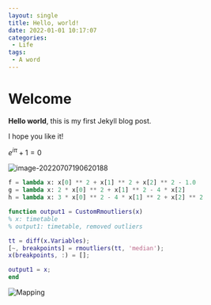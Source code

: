 ```yaml
---
layout: single
title: Hello, world!
date: 2022-01-01 10:17:07
categories: 
 - Life
tags:
 - A word
---
```


# Welcome

**Hello world**, this is my first Jekyll blog post.

I hope you like it!



$e^{i\pi}+1=0$

![image-20220707190620188](https://blogimages-1309804558.cos.ap-nanjing.myqcloud.com/imgpersonal/image-20220707190620188.png)



```python
f = lambda x: x[0] ** 2 + x[1] ** 2 + x[2] ** 2 - 1.0
g = lambda x: 2 * x[0] ** 2 + x[1] ** 2 - 4 * x[2]
h = lambda x: 3 * x[0] ** 2 - 4 * x[1] ** 2 + x[2] ** 2
```





```matlab
function output1 = CustomRmoutliers(x)
% x: timetable
% output1: timetable, removed outliers

tt = diff(x.Variables);
[~, breakpoints] = rmoutliers(tt, 'median');
x(breakpoints, :) = [];

output1 = x;
end
```



![Mapping](https://blogimages-1309804558.cos.ap-nanjing.myqcloud.com/imgpersonal/Mapping.gif)
